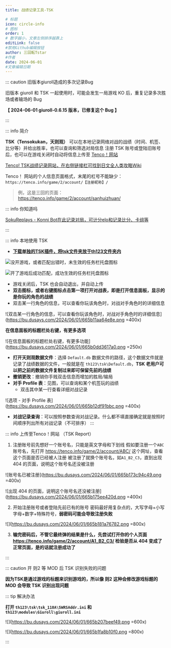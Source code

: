 ```yaml
---
title: 战绩记录工具-TSK

# 标题
icon: circle-info
# 图标
order: 1
# 数字越小，文章左侧排序越靠上
editLink: false
#禁用Github编辑按钮
author: 三回転Tstar
#作者
date: 2024-06-01
#文章编辑日期
---
```


::: caution 旧版本giuroll造成的多次记录Bug

旧版本 giuroll 和 TSK 一起使用时，可能会发生一局游戏 KO 后，重复记录多次胜场或者输场的 Bug

**【 2024-06-01 giuroll-0.6.15 版本，已修复这个 Bug 】**

:::



::: info 简介


**TSK（Tensokukan，天则观）** 可以在本地记录网络对战的战绩（时间、机签、比分等）并给出胜率，也可以查询和筛选对局信息
注册 TSK 账号或登陆旧账号后，也可以在游戏关闭时自动将信息上传至 [Tenco！网站](https://tenco.info/)

[Tenco! TSK战绩记录网站，在右侧链接栏可找到日文全人类攻略Wiki](https://tenco.info/game/2/pov/2/)

Tenco！ 网站的个人信息页面格式，末尾的杠号不能缺少： `https://tenco.info/game/2/account/【注册昵称】/`
> 例，这是三回的页面： https://tenco.info/game/2/account/sanhuizhuan/

::: info 你知道吗

[SokuReplays - Konni Bot在此记录对局，可计分elo和记录比分、卡组等](https://sokureplays.delthas.fr) 

:::

::: info 本地使用 TSK
- [**下载单独的TSK插件，将tsk文件夹放于th123文件夹内**](https://gitee.com/sanhuizhuan/SokuMods/releases/download/v1/tsk.zip)

![没开游戏，或者匹配出错时，未生效的任务栏托盘图标](https://bu.dusays.com/2023/08/20/64e218f39882a.png)

![开了游戏后成功匹配，成功生效的任务栏托盘图标](https://bu.dusays.com/2023/08/20/64e21902c64bf.png)

- 游戏关闭后，TSK 也会自动退出，并自动上传
- **双击图标，或者右键图标点击第一项打开对战表，即是打开信息面板，显示的是你玩的角色的战绩**
- 双击某一行角色的信息，可以查看你玩该角色时，对战对手角色时的详细信息

![双击某一行角色的信息，可以查看你玩该角色时，对战对手角色时的详细信息](https://bu.dusays.com/2024/06/01/665b11aa64e8e.png =400x)

**在信息面板的标题栏处右键，有更多选项**

![在信息面板的标题栏处右键，有更多功能](https://bu.dusays.com/2024/06/01/665b0dd3617a0.png =250x)

- **打开天则观数据文件**：选择 `Default.db` 数据文件的路径，这个数据文件就是记录了战绩数据的文件，一般就是在 `th123\tsk\Default.db`，**TSK 老用户可以把之前的数据文件复制过来即可保留先前的战绩**
- **撤销更改**：撤销你手贱双击信息而增加的胜局/输局
- **对手 Profile 表**：见图，可以查询和某个机签玩的战绩
  - 双击其中某一行查看详细对战记录

![选项 - 对手 Profile 表](https://bu.dusays.com/2024/06/01/665b12df91bbc.png =400x)

- **对战记录查询**：可以按照参数查询对战记录。什么都不填直接确定就是按照时间顺序列出所有对战记录（不可排序）
:::

::: info 上传至Tenco！网站 （TSK Report）

1. 注册账号前先想好一个账号名，只能是英文字母和下划线
假如要注册一个`ABC`账号名，先打开 https://tenco.info/game/2/account/ABC/ 这个网址，查看这个页面是否已经被人注册
被注册了就换个账号名，如`A1_B2_C3`，直到出现 404 的页面，说明这个账号名还没被注册

![账号名已被注册](https://bu.dusays.com/2024/06/01/665b173c94c49.png =400x)

![出现 404 的页面，说明这个账号名还没被注册](https://bu.dusays.com/2024/06/01/665b175ee420d.png =400x)

2. 开始注册账号或者登陆先前已有的账号
密码最好用复杂点的，大写字母+小写字母+数字+特殊符号，**弱密码可能会导致注册失败**

![](https://bu.dusays.com/2024/06/01/665b181a76782.png =800x)

3. **输完密码后，不管它最终弹的结果是什么，先尝试打开你的个人页面 https://tenco.info/game/2/account/A1_B2_C3/ 检验是否从 404 变成了正常页面，是的话就注册成功了**

:::

::: caution 开 则2 等 MOD 后 TSK 识别失败的问题

**因为TSK是通过游戏的标题来识别游戏的，所以像 则2 这种会修改游戏标题的 MOD 会导致 TSK 识别出现问题**


::: tip 解决办法

**打开 `th123\tsk\tsk_110A\SWRSAddr.ini` 和 `th123\modules\Giuroll\giuroll.ini`**

![](https://bu.dusays.com/2024/06/01/665b207beef49.png =600x)

![](https://bu.dusays.com/2024/06/01/665b1fa8b10f0.png =800x)

:::




